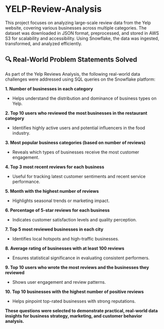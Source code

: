 # YELP-Review-Analysis
This project focuses on analyzing large-scale review data from the Yelp website, covering various businesses across multiple categories. The dataset was downloaded in JSON format, preprocessed, and stored in AWS S3 for scalability and accessibility. Using Snowflake, the data was ingested, transformed, and analyzed efficiently.

## 🔍 Real-World Problem Statements Solved
As part of the Yelp Reviews Analysis, the following real-world data challenges were addressed using SQL queries on the Snowflake platform:

**1. Number of businesses in each category**
- Helps understand the distribution and dominance of business types on Yelp.

**2. Top 10 users who reviewed the most businesses in the restaurant category**
- Identifies highly active users and potential influencers in the food industry.

**3. Most popular business categories (based on number of reviews)**
- Reveals which types of businesses receive the most customer engagement.

**4. Top 3 most recent reviews for each business**
- Useful for tracking latest customer sentiments and recent service performance.

**5. Month with the highest number of reviews**
- Highlights seasonal trends or marketing impact.

**6. Percentage of 5-star reviews for each business**
- Indicates customer satisfaction levels and quality perception.

**7. Top 5 most reviewed businesses in each city**
- Identifies local hotspots and high-traffic businesses.

**8. Average rating of businesses with at least 100 reviews**
- Ensures statistical significance in evaluating consistent performers.

**9. Top 10 users who wrote the most reviews and the businesses they reviewed**
- Shows user engagement and review patterns.

**10. Top 10 businesses with the highest number of positive reviews**
- Helps pinpoint top-rated businesses with strong reputations.

**These questions were selected to demonstrate practical, real-world data insights for business strategy, marketing, and customer behavior analysis.**
